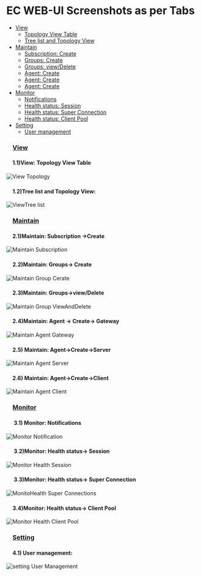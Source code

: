 # EC WEB-UI Screenshots as per Tabs
<ul>
 <li><a href="#view">View</a>
  <ul>
   <li><a href="#tableView">Topology View Table</a></li>
   <li><a href="#treeList">Tree list and Topology View</a></li>
  </ul>
 </li>
 <li><a href="#maintain">Maintain</a>
  <ul>
   <li><a href="#subscription">Subscription: Create</a></li>
   <li><a href="#gCreate">Groups: Create</a></li>
   <li><a href="#gViewDelete">Groups: view/Delete</a></li>
   <li><a href="#aGateway">Agent: Create</a></li>
   <li><a href="#aServer">Agent: Create</a></li>
   <li><a href="#aClient">Agent: Create</a></li>
  </ul>
 </li>
 <li><a href="#monitor">Monitor</a>
  <ul>
   <li><a href="#notification">Notifications</a></li>
   <li><a href="#healthStatus">Health status: Session</a></li>
   <li><a href="#healthSuperConnection">Health status: Super Connection </a></li>
   <li><a href="#healthClientPool">Health status: Client Pool</a></li>
  </ul>
 </li>
 <li><a href="#setting">Setting</a>
  <ul>
   <li><a href="#Usermanagement">User management</a></li>
  </ul>
 </li>
</ul>

<h3><a id="view" class="anchor" href="#view" aria-hidden="true"><svg class="octicon octicon-link" viewBox="0 0 16 16" version="1.1" width="16" height="16" aria-hidden="true"></svg>View</a></h3>

<h4><a id="tableView" class="anchor" href="#tableView" aria-hidden="true"><svg class="octicon octicon-link" viewBox="0 0 16 16" version="1.1" width="16" height="16" aria-hidden="true"></svg></a>1.1)View: Topology View Table</h4>

![View Topology](/docs/Ec%20Screenshot/View/ViewTopology.png?raw=true "View Topology")


<h4><a id="treeList" class="anchor" href="#treeList" aria-hidden="true"><svg class="octicon octicon-link" viewBox="0 0 16 16" version="1.1" width="16" height="16" aria-hidden="true"></svg></a>1.2)Tree list and Topology View: </h4>


![ViewTree list](/docs/Ec%20Screenshot/View/ViewTreelist.png?raw=true "ViewTree list")





<h3><a id="maintain" class="anchor" href="#maintain" aria-hidden="true"><svg class="octicon octicon-link" viewBox="0 0 16 16" version="1.1" width="16" height="16" aria-hidden="true"></svg>Maintain</a></h3>

<h4><a id="subscription" class="anchor" href="#subscription" aria-hidden="true"><svg class="octicon octicon-link" viewBox="0 0 16 16" version="1.1" width="16" height="16" aria-hidden="true"></svg></a>2.1)Maintain: Subscription ->Create</h4>



![Maintain Subscription](/docs/Ec%20Screenshot/Maintain/MaintainSubscription.png?raw=true "Maintain Subscription")








<h4><a id="gCreate" class="anchor" href="#gCreate" aria-hidden="true"><svg class="octicon octicon-link" viewBox="0 0 16 16" version="1.1" width="16" height="16" aria-hidden="true"></svg></a>2.2)Maintain: Groups-> Create</h4>



![Maintain Group Cerate](/docs/Ec%20Screenshot/Maintain/MaintainGroupCerate.png?raw=true "Maintain Group Cerate")




<h4><a id="gViewDelete" class="anchor" href="#gViewDelete" aria-hidden="true"><svg class="octicon octicon-link" viewBox="0 0 16 16" version="1.1" width="16" height="16" aria-hidden="true"></svg></a>2.3)Maintain: Groups->view/Delete</h4> 


![Maintain Group ViewAndDelete](/docs/Ec%20Screenshot/Maintain/MaintainroupViewAndDelete.png?raw=true "Maintain Group View And Delete")




<h4><a id="aGateway" class="anchor" href="#gCaGatewayreate" aria-hidden="true"><svg class="octicon octicon-link" viewBox="0 0 16 16" version="1.1" width="16" height="16" aria-hidden="true"></svg></a>2.4)Maintain: Agent -> Create-> Gateway</h4> 



![Maintain Agent Gateway](/docs/Ec%20Screenshot/Maintain/MaintainAgentGateway.png?raw=true "Maintain Agent Gateway")






<h4><a id="aServer" class="anchor" href="#aServer" aria-hidden="true"><svg class="octicon octicon-link" viewBox="0 0 16 16" version="1.1" width="16" height="16" aria-hidden="true"></svg></a>2.5) Maintain: Agent->Create->Server</h4> 

 
![Maintain Agent Server](/docs/Ec%20Screenshot/Maintain/MaintainAgentServer.png?raw=true "Maintain Agent Server")






<h4><a id="aClient" class="anchor" href="#aClient" aria-hidden="true"><svg class="octicon octicon-link" viewBox="0 0 16 16" version="1.1" width="16" height="16" aria-hidden="true"></svg></a>2.6) Maintain: Agent->Create->Client</h4> 


![Maintain Agent Client](/docs/Ec%20Screenshot/Maintain/MaintainAgentClient.png?raw=true "Maintain Agent Client")





<h3><a id="monitor" class="anchor" href="#monitor" aria-hidden="true"><svg class="octicon octicon-link" viewBox="0 0 16 16" version="1.1" width="16" height="16" aria-hidden="true"></svg>Monitor</a></h3>

<h4><a id="notification" class="anchor" href="#notification" aria-hidden="true"><svg class="octicon octicon-link" viewBox="0 0 16 16" version="1.1" width="16" height="16" aria-hidden="true"></svg></a> 3.1)	Monitor: Notifications</h4>


![Monitor Notification](/docs/Ec%20Screenshot/Monitor/MonitorNotification.png?raw=true "Monitor Notification")





<h4><a id="healthStatus" class="anchor" href="#healthStatus" aria-hidden="true"><svg class="octicon octicon-link" viewBox="0 0 16 16" version="1.1" width="16" height="16" aria-hidden="true"></svg></a> 3.2)Monitor: Health status-> Session</h4>


![Monitor Health Session](/docs/Ec%20Screenshot/Monitor/MonitorHealthSession.png?raw=true "Monitor Health Session")






<h4><a id="healthSuperConnection" class="anchor" href="#healthSuperConnection" aria-hidden="true"><svg class="octicon octicon-link" viewBox="0 0 16 16" version="1.1" width="16" height="16" aria-hidden="true"></svg></a> 3.3)Monitor: Health status-> Super Connection</h4>

 
![MonitoHealth Super Connections](/docs/Ec%20Screenshot/Monitor/MonitoHealthSuperConnections.png?raw=true "MonitoHealth Super Connections")







<h4><a id="healthClientPool" class="anchor" href="#healthClientPool" aria-hidden="true"><svg class="octicon octicon-link" viewBox="0 0 16 16" version="1.1" width="16" height="16" aria-hidden="true"></svg></a>3.4)Monitor: Health status-> Client Pool</h4>

 ![Monitor Health Client Pool](/docs/Ec%20Screenshot/Monitor/MonitorHealthClientPool.png?raw=true "Monitor Health Client Pool")





<h3><a id="setting" class="anchor" href="#setting" aria-hidden="true"><svg class="octicon octicon-link" viewBox="0 0 16 16" version="1.1" width="16" height="16" aria-hidden="true"></svg>Setting</a></h3>

<h4><a id="Usermanagement" class="anchor" href="#Usermanagement" aria-hidden="true"><svg class="octicon octicon-link" viewBox="0 0 16 16" version="1.1" width="16" height="16" aria-hidden="true"></svg></a>4.1) User management:</h4>


 ![setting User Management](/docs/Ec%20Screenshot/Settings/settingUserManagement.png?raw=true "setting User Management")





